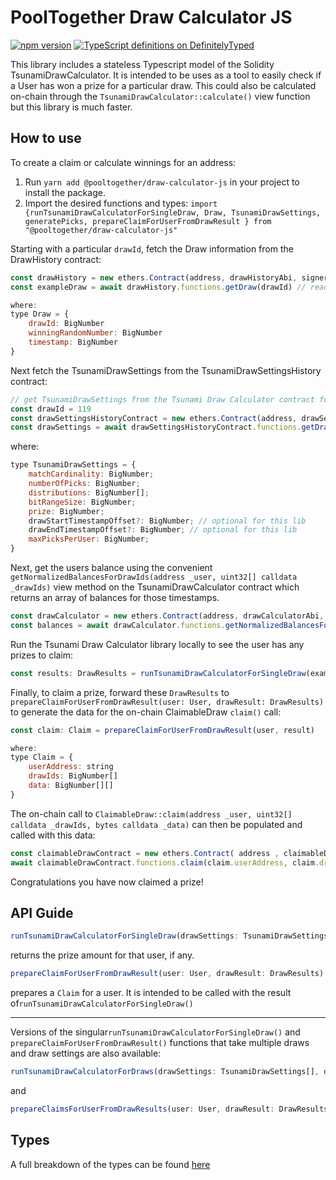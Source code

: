 # PoolTogether Draw Calculator JS

[![npm version](https://badge.fury.io/js/@pooltogether%2Fdraw-calculator-js.svg)](https://badge.fury.io/js/@pooltogether%2Fdraw-calculator-js)
[![TypeScript definitions on DefinitelyTyped](https://definitelytyped.org/badges/standard.svg)](https://definitelytyped.org)

This library includes a stateless Typescript model of the Solidity TsunamiDrawCalculator. It is intended to be uses as a tool to easily check if a User has won a prize for a particular draw. This could also be calculated on-chain through the `TsunamiDrawCalculator::calculate()` view function but this library is much faster.

## How to use
To create a claim or calculate winnings for an address:
1. Run `yarn add @pooltogether/draw-calculator-js` in your project to install the package.
1. Import the desired functions and types: `import {runTsunamiDrawCalculatorForSingleDraw, Draw, TsunamiDrawSettings, generatePicks, prepareClaimForUserFromDrawResult } from "@pooltogether/draw-calculator-js"`

Starting with a particular `drawId`, fetch the Draw information from the DrawHistory contract:

```js
const drawHistory = new ethers.Contract(address, drawHistoryAbi, signerOrProvider)
const exampleDraw = await drawHistory.functions.getDraw(drawId) // read-only rpc call

where: 
type Draw = {
    drawId: BigNumber
    winningRandomNumber: BigNumber
    timestamp: BigNumber
}
```

Next fetch the TsunamiDrawSettings from the TsunamiDrawSettingsHistory contract:

```javascript
// get TsunamiDrawSettings from the Tsunami Draw Calculator contract for a particular drawId
const drawId = 119
const drawSettingsHistoryContract = new ethers.Contract(address, drawSettingHistoryAbi, signerOrProvider)
const drawSettings = await drawSettingsHistoryContract.functions.getDrawSettings(drawId) // read-only rpc call
```

where: 

```js
type TsunamiDrawSettings = {
    matchCardinality: BigNumber;
    numberOfPicks: BigNumber;
    distributions: BigNumber[];
    bitRangeSize: BigNumber;
    prize: BigNumber;
    drawStartTimestampOffset?: BigNumber; // optional for this lib
    drawEndTimestampOffset?: BigNumber; // optional for this lib
    maxPicksPerUser: BigNumber;
}
```

Next, get the users balance using the convenient `getNormalizedBalancesForDrawIds(address _user, uint32[] calldata _drawIds)` view method
on the TsunamiDrawCalculator contract which returns an array of balances for those timestamps.

```js
const drawCalculator = new ethers.Contract(address, drawCalculatorAbi, signerOrProvider)
const balances = await drawCalculator.functions.getNormalizedBalancesForDrawIds(_user, [drawId]) // read-only rpc call
```

Run the Tsunami Draw Calculator library locally to see the user has any prizes to claim:
```js
const results: DrawResults = runTsunamiDrawCalculatorForSingleDraw(exampleDrawSettings, exampleDraw, exampleUser)
```

Finally, to claim a prize, forward these `DrawResults` to `prepareClaimForUserFromDrawResult(user: User, drawResult: DrawResults)` to generate the data for the on-chain ClaimableDraw `claim()` call:

```js
const claim: Claim = prepareClaimForUserFromDrawResult(user, result)

where:
type Claim = {
    userAddress: string
    drawIds: BigNumber[]
    data: BigNumber[][]
}
```

The on-chain call to `ClaimableDraw::claim(address _user, uint32[] calldata _drawIds, bytes calldata _data)` can then be populated and called with this data:

```js
const claimableDrawContract = new ethers.Contract( address , claimableDrawAbi , signerOrProvider )
await claimableDrawContract.functions.claim(claim.userAddress, claim.drawIds, claim.data) //write rpc call
```

Congratulations you have now claimed a prize!

## API Guide
```javascript
runTsunamiDrawCalculatorForSingleDraw(drawSettings: TsunamiDrawSettings, draw: Draw, user: User): DrawResults
```
returns the prize amount for that user, if any.

```javascript
prepareClaimForUserFromDrawResult(user: User, drawResult: DrawResults): Claim
```
prepares a `Claim` for a user. It is intended to be called with the result of`runTsunamiDrawCalculatorForSingleDraw()`

----
Versions of the singular`runTsunamiDrawCalculatorForSingleDraw()` and `prepareClaimForUserFromDrawResult()` functions that take multiple draws and draw settings are also available:

```javascript
runTsunamiDrawCalculatorForDraws(drawSettings: TsunamiDrawSettings[], draw: Draw[], user: User): DrawResults[]
```
and 
```javascript
prepareClaimsForUserFromDrawResults(user: User, drawResult: DrawResults[]): Claim
```

## Types
A full breakdown of the types can be found [here](./src/types.ts)

